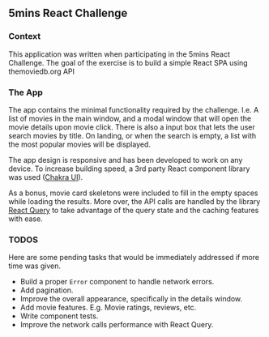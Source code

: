 ## 5mins React Challenge

### Context

This application was written when participating in the 5mins React Challenge. The goal of the exercise is to build a simple React SPA using themoviedb.org API

### The App

The app contains the minimal functionality required by the challenge. I.e. A list of movies in the main window, and a modal window that will open the movie details upon movie click. There is also a input box that lets the user search movies by title. On landing, or when the search is empty, a list with the most popular movies will be displayed.

The app design is responsive and has been developed to work on any device. To increase building speed, a 3rd party React component library was used ([Chakra UI](https://chakra-ui.com/)).

As a bonus, movie card skeletons were included to fill in the empty spaces while loading the results. More over, the API calls are handled by the library [React Query](https://react-query-v3.tanstack.com/) to take advantage of the query state and the caching features with ease.

### TODOS

Here are some pending tasks that would be immediately addressed if more time was given.

- Build a proper `Error` component to handle network errors.
- Add pagination.
- Improve the overall appearance, specifically in the details window.
- Add movie features. E.g. Movie ratings, reviews, etc.
- Write component tests.
- Improve the network calls performance with React Query.

